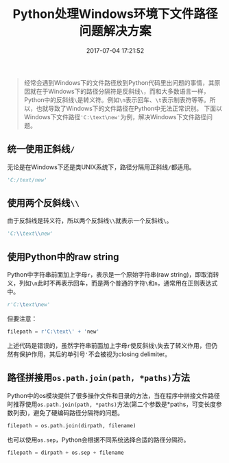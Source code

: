 ﻿---
title: Python处理Windows环境下文件路径问题解决方案
date: 2017-07-04 17:21:52
tags: [Python]
permalink: python-handles-windows-file-path-solutions
---
> 经常会遇到Windows下的文件路径放到Python代码里出问题的事情，其原因就在于Windows下的路径分隔符是反斜线`\`，而和大多数语言一样，Python中的反斜线`\`是转义符。例如`\n`表示回车、`\t`表示制表符等等。所以，也就导致了Windows下的文件路径在Python中无法正常识别。
下面以Windows下文件路径`'C:\text\new'`为例，解决Windows下文件路径问题。

<!-- more -->
## 统一使用正斜线`/` ##
无论是在Windows下还是类UNIX系统下，路径分隔用正斜线`/`都适用。
```Python
'C:/text/new'
```
## 使用两个反斜线`\\` ##
由于反斜线是转义符，所以两个反斜线`\\`就表示一个反斜线`\`。
```Python
'C:\\text\\new'
```
## 使用Python中的raw string ##
Python中字符串前面加上字母`r`，表示是一个原始字符串(raw string)，即取消转义，列如`\n`此时不再表示回车，而是两个普通的字符`\`和`n`，通常用在正则表达式中。
```Python
r'C:\text\new'
```
但要注意：
```Python
filepath = r'C:\text\' + 'new'
```
上述代码是错误的，虽然字符串前面加上字母`r`使反斜线`\`失去了转义作用，但仍然有保护作用，其后的单引号`'`不会被视为closing delimiter。
## 路径拼接用`os.path.join(path, *paths)`方法 ##
Python中的os模块提供了很多操作文件和目录的方法，当在程序中拼接文件路径时推荐使用`os.path.join(path, *paths)`方法(第二个参数是*paths，可变长度参数列表)，避免了硬编码路径分隔符的问题。
```Python
filepath = os.path.join(dirpath, filename)
```
也可以使用`os.sep`，Python会根据不同系统选择合适的路径分隔符。
```Python
filepath = dirpath + os.sep + filename
```